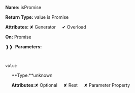 **Name:** isPromise

**Return Type:** value is Promise<any>

**Attributes:** ✘ Generator&nbsp;&nbsp;&nbsp;&nbsp;&nbsp;✔ Overload

**On:** Promise<any>

❱❱&nbsp;&nbsp;**Parameters:**

&nbsp;&nbsp;&nbsp;&nbsp;&nbsp;
```
value
```

&nbsp;&nbsp;&nbsp;&nbsp;&nbsp;**Type:**unknown

&nbsp;&nbsp;&nbsp;&nbsp;&nbsp;**Attributes:**✘ Optional&nbsp;&nbsp;&nbsp;&nbsp;&nbsp;✘ Rest&nbsp;&nbsp;&nbsp;&nbsp;&nbsp;✘ Parameter Property

